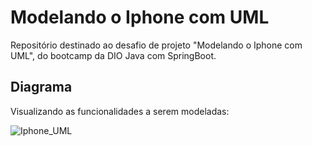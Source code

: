 # Modelando o Iphone com UML
Repositório destinado ao desafio de projeto "Modelando o Iphone com UML", do bootcamp da DIO Java com SpringBoot.

## Diagrama
Visualizando as funcionalidades a serem modeladas:

![Iphone_UML](https://github.com/user-attachments/assets/c5807839-6772-4cce-8d56-0479e9eec6aa)

